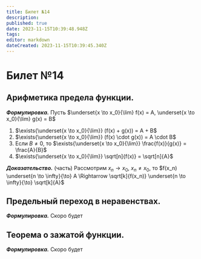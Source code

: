 ```yaml
---
title: Билет №14
description: 
published: true
date: 2023-11-15T10:39:48.948Z
tags: 
editor: markdown
dateCreated: 2023-11-15T10:39:45.340Z
---
```


# Билет №14

## Арифметика предела функции.
***Формулировка.***
Пусть $\underset{x \to x_0}{\lim} f(x) = A, \underset{x \to x_0}{\lim} g(x) = B$

1) $\exists{\underset{x \to x_0}{\lim}} (f(x) + g(x)) = A + B$
2) $\exists{\underset{x \to x_0}{\lim}} (f(x) \cdot g(x)) = A \cdot B$
3) Если $B \neq 0$, то $\exists{\underset{x \to x_0}{\lim}} \frac{f(x)}{g(x)} = \frac{A}{B}$
4) $\exists{\underset{x \to x_0}{\lim}} \sqrt[n]{f(x)} = \sqrt[n]{A}$

***Доказательство.*** (часть)
Рассмотрим $x_n \to x_0$, $x_n \neq x_0$, то
$f(x_n) \underset{n \to \infty}{\to} A \Rightarrow \sqrt[k]{f(x_n)} \underset{n \to \infty}{\to} \sqrt[k]{A}$

## Предельный переход в неравенствах.
***Формулировка.***
Скоро будет

## Теорема о зажатой функции. 
***Формулировка.***
Скоро будет
